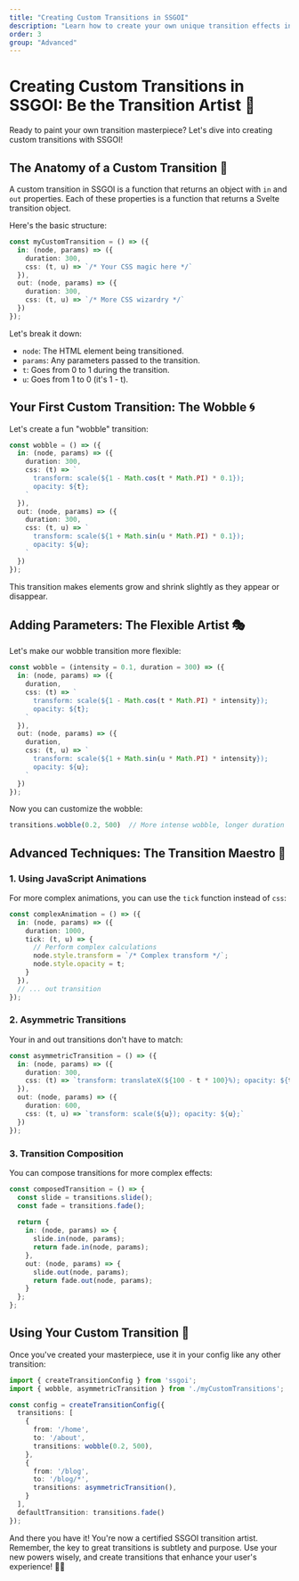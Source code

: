 ```yaml
---
title: "Creating Custom Transitions in SSGOI"
description: "Learn how to create your own unique transition effects in SSGOI"
order: 3
group: "Advanced"
---
```


# Creating Custom Transitions in SSGOI: Be the Transition Artist 🎨

Ready to paint your own transition masterpiece? Let's dive into creating custom transitions with SSGOI!

## The Anatomy of a Custom Transition 🧬

A custom transition in SSGOI is a function that returns an object with `in` and `out` properties. Each of these properties is a function that returns a Svelte transition object.

Here's the basic structure:

```typescript
const myCustomTransition = () => ({
  in: (node, params) => ({
    duration: 300,
    css: (t, u) => `/* Your CSS magic here */`
  }),
  out: (node, params) => ({
    duration: 300,
    css: (t, u) => `/* More CSS wizardry */`
  })
});
```

Let's break it down:
- `node`: The HTML element being transitioned.
- `params`: Any parameters passed to the transition.
- `t`: Goes from 0 to 1 during the transition.
- `u`: Goes from 1 to 0 (it's 1 - t).

## Your First Custom Transition: The Wobble 🌀

Let's create a fun "wobble" transition:

```typescript
const wobble = () => ({
  in: (node, params) => ({
    duration: 300,
    css: (t) => `
      transform: scale(${1 - Math.cos(t * Math.PI) * 0.1});
      opacity: ${t};
    `
  }),
  out: (node, params) => ({
    duration: 300,
    css: (t, u) => `
      transform: scale(${1 + Math.sin(u * Math.PI) * 0.1});
      opacity: ${u};
    `
  })
});
```

This transition makes elements grow and shrink slightly as they appear or disappear.

## Adding Parameters: The Flexible Artist 🎭

Let's make our wobble transition more flexible:

```typescript
const wobble = (intensity = 0.1, duration = 300) => ({
  in: (node, params) => ({
    duration,
    css: (t) => `
      transform: scale(${1 - Math.cos(t * Math.PI) * intensity});
      opacity: ${t};
    `
  }),
  out: (node, params) => ({
    duration,
    css: (t, u) => `
      transform: scale(${1 + Math.sin(u * Math.PI) * intensity});
      opacity: ${u};
    `
  })
});
```

Now you can customize the wobble:

```typescript
transitions.wobble(0.2, 500)  // More intense wobble, longer duration
```

## Advanced Techniques: The Transition Maestro 🎻

### 1. Using JavaScript Animations

For more complex animations, you can use the `tick` function instead of `css`:

```typescript
const complexAnimation = () => ({
  in: (node, params) => ({
    duration: 1000,
    tick: (t, u) => {
      // Perform complex calculations
      node.style.transform = `/* Complex transform */`;
      node.style.opacity = t;
    }
  }),
  // ... out transition
});
```

### 2. Asymmetric Transitions

Your in and out transitions don't have to match:

```typescript
const asymmetricTransition = () => ({
  in: (node, params) => ({
    duration: 300,
    css: (t) => `transform: translateX(${100 - t * 100}%); opacity: ${t};`
  }),
  out: (node, params) => ({
    duration: 600,
    css: (t, u) => `transform: scale(${u}); opacity: ${u};`
  })
});
```

### 3. Transition Composition

You can compose transitions for more complex effects:

```typescript
const composedTransition = () => {
  const slide = transitions.slide();
  const fade = transitions.fade();
  
  return {
    in: (node, params) => {
      slide.in(node, params);
      return fade.in(node, params);
    },
    out: (node, params) => {
      slide.out(node, params);
      return fade.out(node, params);
    }
  };
};
```

## Using Your Custom Transition 🚀

Once you've created your masterpiece, use it in your config like any other transition:

```typescript
import { createTransitionConfig } from 'ssgoi';
import { wobble, asymmetricTransition } from './myCustomTransitions';

const config = createTransitionConfig({
  transitions: [
    {
      from: '/home',
      to: '/about',
      transitions: wobble(0.2, 500),
    },
    {
      from: '/blog',
      to: '/blog/*',
      transitions: asymmetricTransition(),
    }
  ],
  defaultTransition: transitions.fade()
});
```

And there you have it! You're now a certified SSGOI transition artist. Remember, the key to great transitions is subtlety and purpose. Use your new powers wisely, and create transitions that enhance your user's experience! 🎨✨